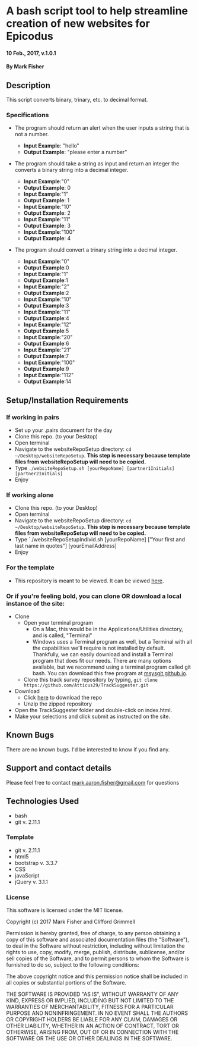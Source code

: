 
# A bash script tool to help streamline creation of new websites for Epicodus

#### 10 Feb., 2017, v.1.0.1

#### By Mark Fisher

## Description

This script converts binary, trinary, etc. to decimal format.

### Specifications

* The program should return an alert when the user inputs a string that is not a number.
  * **Input Example**: "hello"
  * **Output Example**: "please enter a number"

* The program should take a string as input and return an integer the converts a binary string into a decimal integer.
  * **Input Example**:"0"
  * **Output Example**: 0
  * **Input Example**:"1"
  * **Output Example**: 1
  * **Input Example**:"10"
  * **Output Example**: 2
  * **Input Example**:"11"
  * **Output Example**: 3
  * **Input Example**:"100"
  * **Output Example**: 4

* The program should convert a trinary string into a decimal integer.
  * **Input Example**:"0"
  * **Output Example**:0
  * **Input Example**:"1"
  * **Output Example**:1
  * **Input Example**:"2"
  * **Output Example**:2
  * **Input Example**:"10"
  * **Output Example**:3
  * **Input Example**:"11"
  * **Output Example**:4
  * **Input Example**:"12"
  * **Output Example**:5
  * **Input Example**:"20"
  * **Output Example**:6
  * **Input Example**:"21"
  * **Output Example**:7
  * **Input Example**:"100"
  * **Output Example**:9
  * **Input Example**:"112"
  * **Output Example**:14

## Setup/Installation Requirements

### If working in pairs
* Set up your .pairs document for the day
* Clone this repo. (to your Desktop)
* Open terminal
* Navigate to the websiteRepoSetup directory: `cd ~/Desktop/websiteRepoSetup`. **This step is necessary because template files from websiteRepoSetup will need to be copied.**
* Type `./websiteRepoSetup.sh [yourRepoName] [partner1Initials] [partner2Initials]`
* Enjoy

### If working alone
* Clone this repo. (to your Desktop)
* Open terminal
* Navigate to the websiteRepoSetup directory: `cd ~/Desktop/websiteRepoSetup`. **This step is necessary because template files from websiteRepoSetup will need to be copied.**
* Type `./websiteRepoSetupIndivid.sh [yourRepoName] ["Your first and last name in quotes"] [yourEmailAddress]
* Enjoy

### For the template
* This repository is meant to be viewed. It can be viewed [here](https://Atticus29.github.io/_repoNameHere_).

### Or if you're feeling bold, you can clone OR download a local instance of the site:

* Clone
  * Open your terminal program
    * On a Mac, this would be in the Applications/Utilities directory, and is called, "Terminal"
    * Windows uses a Terminal program as well, but a Terminal with all the capabilities we'll require is not installed by default. Thankfully, we can easily download and install a Terminal program that does fit our needs.
There are many options available, but we recommend using a terminal program called git bash. You can download this free program at [msysgit.github.io](https://git-for-windows.github.io/).
  * Clone this track survey repository by typing, `git clone https://github.com/Atticus29/TrackSuggester.git`
* Download
  * Click [here](https://github.com/Atticus29/_repoNameHere_/archive/master.zip) to download the repo
  * Unzip the zipped repository
* Open the TrackSuggester folder and double-click on index.html.
* Make your selections and click submit as instructed on the site.


## Known Bugs

There are no known bugs. I'd be interested to know if you find any.

## Support and contact details

Please feel free to contact mark.aaron.fisher@gmail.com for questions

## Technologies Used

* bash
* git v. 2.11.1

### Template
* git v. 2.11.1
* html5
* bootstrap v. 3.3.7
* CSS
* javaScript
* jQuery v. 3.1.1

### License

This software is licensed under the MIT license.

Copyright (c) 2017 Mark Fisher and Clifford Grimmell

Permission is hereby granted, free of charge, to any person obtaining a copy
of this software and associated documentation files (the "Software"), to deal
in the Software without restriction, including without limitation the rights
to use, copy, modify, merge, publish, distribute, sublicense, and/or sell
copies of the Software, and to permit persons to whom the Software is
furnished to do so, subject to the following conditions:

The above copyright notice and this permission notice shall be included in all
copies or substantial portions of the Software.

THE SOFTWARE IS PROVIDED "AS IS", WITHOUT WARRANTY OF ANY KIND, EXPRESS OR
IMPLIED, INCLUDING BUT NOT LIMITED TO THE WARRANTIES OF MERCHANTABILITY,
FITNESS FOR A PARTICULAR PURPOSE AND NONINFRINGEMENT. IN NO EVENT SHALL THE
AUTHORS OR COPYRIGHT HOLDERS BE LIABLE FOR ANY CLAIM, DAMAGES OR OTHER
LIABILITY, WHETHER IN AN ACTION OF CONTRACT, TORT OR OTHERWISE, ARISING FROM,
OUT OF OR IN CONNECTION WITH THE SOFTWARE OR THE USE OR OTHER DEALINGS IN THE
SOFTWARE.
